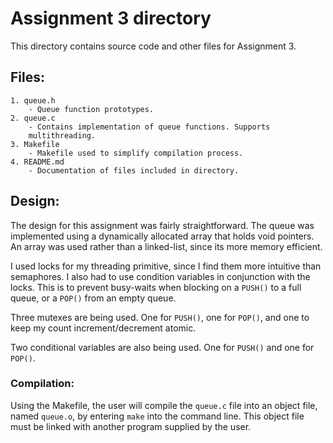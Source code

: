 # Assignment 3 directory

This directory contains source code and other files for Assignment 3.

## Files:
    1. queue.h
        - Queue function prototypes.
    2. queue.c
        - Contains implementation of queue functions. Supports
        multithreading.
    3. Makefile
        - Makefile used to simplify compilation process.
    4. README.md
        - Documentation of files included in directory.

## Design:
The design for this assignment was fairly straightforward. The queue
was implemented using a dynamically allocated array that holds void
pointers. An array was used rather than a linked-list, since its more
memory efficient.

I used locks for my threading primitive, since I find them more
intuitive than semaphores. I also had to use condition variables in
conjunction with the locks. This is to prevent busy-waits when
blocking on a `PUSH()` to a full queue, or a `POP()` from an empty
queue.

Three mutexes are being used. One for `PUSH()`, one for `POP()`,
and one to keep my count increment/decrement atomic.

Two conditional variables are also being used. One for `PUSH()`
and one for `POP()`.

### Compilation:
Using the Makefile, the user will compile the `queue.c` file into
an object file, named `queue.o`, by entering `make` into the
command line. This object file must be linked with another program
supplied by the user.
